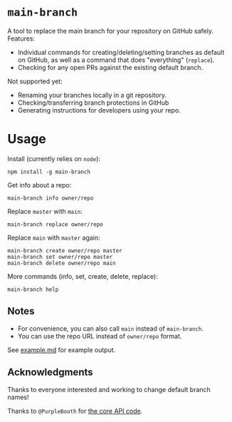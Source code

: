# `main-branch`

A tool to replace the main branch for your repository on GitHub safely. Features:

- Individual commands for creating/deleting/setting branches as default on GitHub, as well as a command that does "everything" (`replace`).
- Checking for any open PRs against the existing default branch.

Not supported yet:

- Renaming your branches locally in a git repository.
- Checking/transferring branch protections in GitHub
- Generating instructions for developers using your repo.

# Usage

Install (currently relies on `node`):

    npm install -g main-branch

Get info about a repo:

    main-branch info owner/repo

Replace `master` with `main`:

    main-branch replace owner/repo

Replace `main` with `master` again:

    main-branch create owner/repo master
    main-branch set owner/repo master
    main-branch delete owner/repo main

More commands (info, set, create, delete, replace):

    main-branch help

## Notes

- For convenience, you can also call `main` instead of `main-branch`.
- You can use the repo URL instead of `owner/repo` format.

See [example.md](./example.md) for example output.

## Acknowledgments

Thanks to everyone interested and working to change default branch names!

Thanks to `@PurpleBooth` for [the core API code](https://gist.github.com/PurpleBooth/6983e5c4def4f8721d4a697a3f4606a7).
